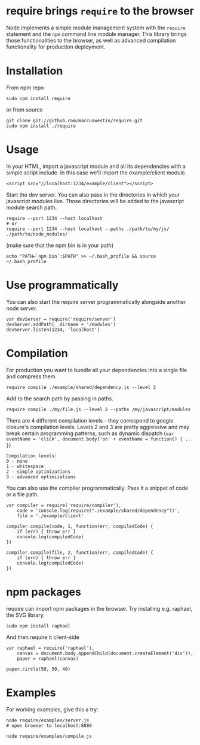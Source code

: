 require brings `require` to the browser
=======================================

Node implements a simple module management system with the `require` statement and the `npm` command
line module manager. This library brings those functionalities to the browser, as well as advanced
compilation functionality for production deployment.

Installation
============
From npm repo

	sudo npm install require

or from source

	git clone git://github.com/marcuswestin/require.git
	sudo npm install ./require

Usage
=====
In your HTML, import a javascript module and all its dependencies with a simple script include.
In this case we'll import the example/client module.

	<script src="//localhost:1234/example/client"></script>

Start the dev server. You can also pass in the directories in which your javascript modules live.
Those directories will be added to the javascript module search path.

	require --port 1234 --host localhost
	# or
	require --port 1234 --host localhost --paths ./path/to/my/js/ ./path/to/node_modules/

(make sure that the npm bin is in your path)

	echo "PATH=`npm bin`:$PATH" >> ~/.bash_profile && source ~/.bash_profile

Use programmatically
====================
You can also start the require server programmatically alongside another node server.

	var devServer = require('require/server')
	devServer.addPath(__dirname + '/modules')
	devServer.listen(1234, 'localhost')

Compilation
===========
For production you want to bundle all your dependencies into a single file and compress them.

	require compile ./example/shared/dependency.js --level 2

Add to the search path by passing in paths.

	require compile ./my/file.js --level 2 --paths /my/javascript/modules

There are 4 different compilation levels - they correspond to google closure's compilation levels.
Levels 2 and 3 are pretty aggressive and may break certain programming patterns, such as dynamic
dispatch  (`var eventName = 'click', document.body['on' + eventName = function() { ... }`)

	Compilation levels:
	0 - none
	1 - whitespace
	2 - simple optimizations
	3 - advanced optimizations

You can also use the compiler programmatically. Pass it a snippet of code or a file path.

	var compiler = require('require/compiler'),
		code = 'console.log(require("./example/shared/dependency"))',
		file = './example/client'

	compiler.compile(code, 1, function(err, compiledCode) {
		if (err) { throw err }
		console.log(compiledCode)
	})

	compiler.compile(file, 2, function(err, compiledCode) {
		if (err) { throw err }
		console.log(compiledCode)
	})

npm packages
============
require can import npm packages in the browser. Try installing e.g. raphael, the SVG library.

	sudo npm install raphael

And then require it client-side

	var raphael = require('raphael'),
		canvas = document.body.appendChild(document.createElement('div')),
		paper = raphael(canvas)
	
	paper.circle(50, 50, 40)

Examples
========
For working examples, give this a try:

	node require/examples/server.js
	# open browser to localhost:8080
	
	node require/examples/compile.js

